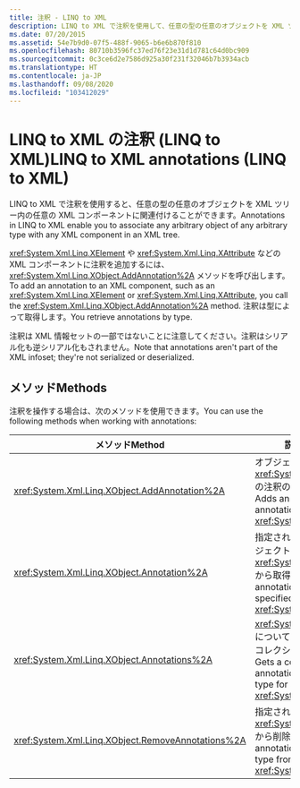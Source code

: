 ```yaml
---
title: 注釈 - LINQ to XML
description: LINQ to XML で注釈を使用して、任意の型の任意のオブジェクトを XML ツリー内の任意の XML コンポーネントに関連付ける方法について学習します。
ms.date: 07/20/2015
ms.assetid: 54e7b9d0-07f5-488f-9065-b6e6b870f810
ms.openlocfilehash: 80710b3596fc37ed76f23e31d1d781c64d0bc909
ms.sourcegitcommit: 0c3ce6d2e7586d925a30f231f32046b7b3934acb
ms.translationtype: HT
ms.contentlocale: ja-JP
ms.lasthandoff: 09/08/2020
ms.locfileid: "103412029"
---
```

# <a name="linq-to-xml-annotations-linq-to-xml"></a><span data-ttu-id="b5092-103">LINQ to XML の注釈 (LINQ to XML)</span><span class="sxs-lookup"><span data-stu-id="b5092-103">LINQ to XML annotations (LINQ to XML)</span></span>

<span data-ttu-id="b5092-104">LINQ to XML で注釈を使用すると、任意の型の任意のオブジェクトを XML ツリー内の任意の XML コンポーネントに関連付けることができます。</span><span class="sxs-lookup"><span data-stu-id="b5092-104">Annotations in LINQ to XML enable you to associate any arbitrary object of any arbitrary type with any XML component in an XML tree.</span></span>

<span data-ttu-id="b5092-105"><xref:System.Xml.Linq.XElement> や <xref:System.Xml.Linq.XAttribute> などの XML コンポーネントに注釈を追加するには、<xref:System.Xml.Linq.XObject.AddAnnotation%2A> メソッドを呼び出します。</span><span class="sxs-lookup"><span data-stu-id="b5092-105">To add an annotation to an XML component, such as an <xref:System.Xml.Linq.XElement> or <xref:System.Xml.Linq.XAttribute>, you call the <xref:System.Xml.Linq.XObject.AddAnnotation%2A> method.</span></span> <span data-ttu-id="b5092-106">注釈は型によって取得します。</span><span class="sxs-lookup"><span data-stu-id="b5092-106">You retrieve annotations by type.</span></span>

<span data-ttu-id="b5092-107">注釈は XML 情報セットの一部ではないことに注意してください。注釈はシリアル化も逆シリアル化もされません。</span><span class="sxs-lookup"><span data-stu-id="b5092-107">Note that annotations aren't part of the XML infoset; they're not serialized or deserialized.</span></span>

## <a name="methods"></a><span data-ttu-id="b5092-108">メソッド</span><span class="sxs-lookup"><span data-stu-id="b5092-108">Methods</span></span>

<span data-ttu-id="b5092-109">注釈を操作する場合は、次のメソッドを使用できます。</span><span class="sxs-lookup"><span data-stu-id="b5092-109">You can use the following methods when working with annotations:</span></span>

|<span data-ttu-id="b5092-110">メソッド</span><span class="sxs-lookup"><span data-stu-id="b5092-110">Method</span></span>|<span data-ttu-id="b5092-111">説明</span><span class="sxs-lookup"><span data-stu-id="b5092-111">Description</span></span>|
|------------|-----------------|
|<xref:System.Xml.Linq.XObject.AddAnnotation%2A>|<span data-ttu-id="b5092-112">オブジェクトを <xref:System.Xml.Linq.XObject> の注釈の一覧に追加します。</span><span class="sxs-lookup"><span data-stu-id="b5092-112">Adds an object to the annotation list of an <xref:System.Xml.Linq.XObject>.</span></span>|
|<xref:System.Xml.Linq.XObject.Annotation%2A>|<span data-ttu-id="b5092-113">指定された型の最初の注釈オブジェクトを <xref:System.Xml.Linq.XObject> から取得します。</span><span class="sxs-lookup"><span data-stu-id="b5092-113">Gets the first annotation object of the specified type from an <xref:System.Xml.Linq.XObject>.</span></span>|
|<xref:System.Xml.Linq.XObject.Annotations%2A>|<span data-ttu-id="b5092-114"><xref:System.Xml.Linq.XObject> について指定された型の注釈のコレクションを取得します。</span><span class="sxs-lookup"><span data-stu-id="b5092-114">Gets a collection of annotations of the specified type for an <xref:System.Xml.Linq.XObject>.</span></span>|
|<xref:System.Xml.Linq.XObject.RemoveAnnotations%2A>|<span data-ttu-id="b5092-115">指定された型の注釈を <xref:System.Xml.Linq.XObject> から削除します。</span><span class="sxs-lookup"><span data-stu-id="b5092-115">Removes the annotations of the specified type from an <xref:System.Xml.Linq.XObject>.</span></span>|
